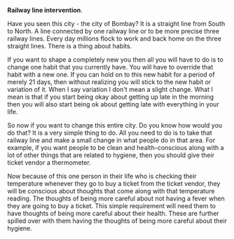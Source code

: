 **Railway line intervention**.

Have you seen this city - the city of Bombay? It is a straight line from South to North. A line connected by one railway line or to be more precise three railway lines. Every day millions flock to work and back home on the three straight lines. There is a thing about habits.

If you want to shape a completely new you then all you will have to do is to change one habit that you currently have. You will have to override that habit with a new one. If you can hold on to this new habit for a period of merely 21 days, then without realizing you will stick to the new habit or variation of it. When I say variation I don't mean a slight change. What I mean is that if you start being okay about getting up late in the morning then you will also start being ok about getting late with everything in your life.

So now if you want to change this entire city. Do you know how would you do that? It is a very simple thing to do. All you need to do is to take that railway line and make a small change in what people do in that area. For example, if you want people to be clean and health-conscious along with a lot of other things that are related to hygiene, then you should give their ticket vendor a thermometer.

Now because of this one person in their life who is checking their temperature whenever they go to buy a ticket from the ticket vendor, they will be conscious about thoughts that come along with that temperature reading. The thoughts of being more careful about not having a fever when they are going to buy a ticket. This simple requirement will need them to have thoughts of being more careful about their health. These are further spilled over with them having the thoughts of being more careful about their hygiene.
